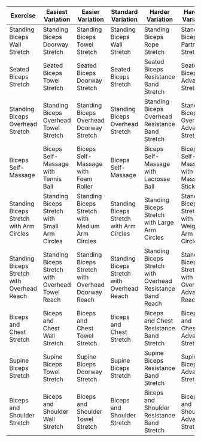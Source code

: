 | Exercise                           | Easiest Variation                   | Easier Variation                    | Standard Variation                  | Harder Variation                    | Hardest Variation                   |
|------------------------------------|-------------------------------------|-------------------------------------|-------------------------------------|-------------------------------------|-------------------------------------|
| Standing Biceps Wall Stretch       | Standing Biceps Doorway Stretch     | Standing Biceps Towel Stretch       | Standing Biceps Wall Stretch        | Standing Biceps Rope Stretch        | Standing Biceps Partner Stretch     |
| Seated Biceps Stretch              | Seated Biceps Towel Stretch         | Seated Biceps Doorway Stretch       | Seated Biceps Stretch                | Seated Biceps Resistance Band Stretch | Seated Biceps Advanced Stretch      |
| Standing Biceps Overhead Stretch   | Standing Biceps Overhead Towel Stretch | Standing Biceps Overhead Doorway Stretch | Standing Biceps Overhead Stretch  | Standing Biceps Overhead Resistance Band Stretch | Standing Biceps Overhead Advanced Stretch |
| Biceps Self-Massage                | Biceps Self-Massage with Tennis Ball | Biceps Self-Massage with Foam Roller | Biceps Self-Massage                  | Biceps Self-Massage with Lacrosse Ball | Biceps Self-Massage with Massage Stick |
| Standing Biceps Stretch with Arm Circles | Standing Biceps Stretch with Small Arm Circles | Standing Biceps Stretch with Medium Arm Circles | Standing Biceps Stretch with Arm Circles | Standing Biceps Stretch with Large Arm Circles | Standing Biceps Stretch with Weighted Arm Circles |
| Standing Biceps Stretch with Overhead Reach | Standing Biceps Stretch with Overhead Towel Reach | Standing Biceps Stretch with Overhead Doorway Reach | Standing Biceps Stretch with Overhead Reach | Standing Biceps Stretch with Overhead Resistance Band Reach | Standing Biceps Stretch with Overhead Advanced Reach |
| Biceps and Chest Stretch           | Biceps and Chest Wall Stretch        | Biceps and Chest Towel Stretch      | Biceps and Chest Stretch             | Biceps and Chest Resistance Band Stretch | Biceps and Chest Advanced Stretch    |
| Supine Biceps Stretch              | Supine Biceps Towel Stretch         | Supine Biceps Doorway Stretch       | Supine Biceps Stretch                | Supine Biceps Resistance Band Stretch | Supine Biceps Advanced Stretch      |
| Biceps and Shoulder Stretch        | Biceps and Shoulder Wall Stretch    | Biceps and Shoulder Towel Stretch   | Biceps and Shoulder Stretch          | Biceps and Shoulder Resistance Band Stretch | Biceps and Shoulder Advanced Stretch |